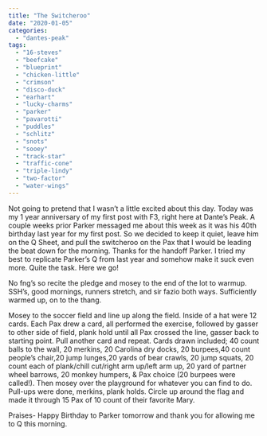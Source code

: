 ```yaml
---
title: "The Switcheroo"
date: "2020-01-05"
categories: 
  - "dantes-peak"
tags: 
  - "16-steves"
  - "beefcake"
  - "blueprint"
  - "chicken-little"
  - "crimson"
  - "disco-duck"
  - "earhart"
  - "lucky-charms"
  - "parker"
  - "pavarotti"
  - "puddles"
  - "schlitz"
  - "snots"
  - "sooey"
  - "track-star"
  - "traffic-cone"
  - "triple-lindy"
  - "two-factor"
  - "water-wings"
---
```


Not going to pretend that I wasn’t a little excited about this day. Today was my 1 year anniversary of my first post with F3, right here at Dante’s Peak. A couple weeks prior Parker messaged me about this week as it was his 40th birthday last year for my first post. So we decided to keep it quiet, leave him on the Q Sheet, and pull the switcheroo on the Pax that I would be leading the beat down for the morning. Thanks for the handoff Parker. I tried my best to replicate Parker’s Q from last year and somehow make it suck even more. Quite the task. Here we go!

No fng’s so recite the pledge and mosey to the end of the lot to warmup. SSH’s, good mornings, runners stretch, and sir fazio both ways. Sufficiently warmed up, on to the thang.

Mosey to the soccer field and line up along the field. Inside of a hat were 12 cards. Each Pax drew a card, all performed the exercise, followed by gasser to other side of field, plank hold until all Pax crossed the line, gasser back to starting point. Pull another card and repeat. Cards drawn included; 40 count balls to the wall, 20 merkins, 20 Carolina dry docks, 20 burpees,40 count people’s chair,20 jump lunges,20 yards of bear crawls, 20 jump squats, 20 count each of plank/chill cut/right arm up/left arm up, 20 yard of partner wheel barrows, 20 monkey humpers, & Pax choice (20 burpees were called!). Then mosey over the playground for whatever you can find to do. Pull-ups were done, merkins, plank holds. Circle up around the flag and made it through 15 Pax of 10 count of their favorite Mary.  

Praises- Happy Birthday to Parker tomorrow and thank you for allowing me to Q this morning.

